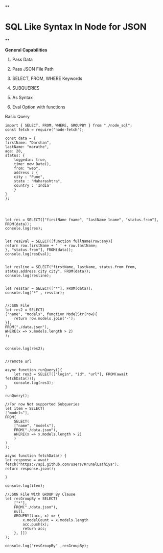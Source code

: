 
  

**

  

# SQL Like Syntax In Node for JSON

  

**

  

  

**General Capabilities**

  

  

1. Pass Data

2. Pass JSON File Path

3. SELECT, FROM, WHERE Keywords

4. SUBQUERIES

5. As Syntax

6. Eval Option with functions

  

   

Basic Query

    import { SELECT, FROM, WHERE, GROUPBY } from "./node_sql";
    const fetch = require("node-fetch");

    const data = {
    firstName: "Darshan",
    lastName: "marathe",
    age: 20,
    status: {
        loggedin: true,
        time: new Date(),
        from: "web",
        address : {
        city : "Pune",
        state : "Maharashtra",
        country : 'India'
        }
    }
    };




    let res = SELECT(["firstName fname", "lastName lname", "status.from"], FROM(data));
    console.log(res);


    let resEval = SELECT([function fullName(row:any){
    return row.firstName + ' ' + row.lastName;
    }, "status.from"], FROM(data));
    console.log(resEval);


    let resline = SELECT("firstName, lastName, status.from from, status.address.city city", FROM(data));
    console.log(resline);


    let resstar = SELECT(["*"], FROM(data));
    console.log("*" , resstar);


    //JSON File
    let res2 = SELECT(
    ["name", "models", function ModelStr(row){
        return row.models.join('-');
    }],
    FROM("./data.json"),
    WHERE(x => x.models.length > 2)
    );


    console.log(res2);


    //remote url

    async function runQuery(){
        let res3 = SELECT(["login", "id", "url"], FROM(await fetchData()));
        console.log(res3);
    }

    runQuery();

    //For now Not supported Subqueries
    let item = SELECT(
    ["models"],
    FROM(
        SELECT(
        ["name", "models"],
        FROM("./data.json"),
        WHERE(x => x.models.length > 2)
        )
    )
    );

    async function fetchData() {
    let response = await fetch("https://api.github.com/users/KrunalLathiya");
    return response.json();
    
    }

    console.log(item);

    //JSON File With GROUP By Clause
    let resGroupBy = SELECT(
        ["*"],
        FROM("./data.json"),
        null,
        GROUPBY((acc, x) => {
            x.modelCount = x.models.length
            acc.push(x);
            return acc;
        }, [])
    );
    
    console.log("resGroupBy" ,resGroupBy);




